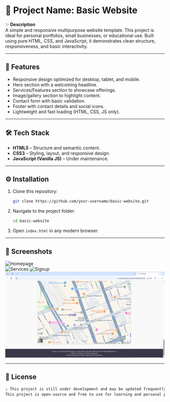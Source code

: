 # 📌 Project Name: **Basic Website**

✨ **Description**  
A simple and responsive multipurpose website template. This project is ideal for personal portfolios, small businesses, or educational use. Built using pure HTML, CSS, and JavaScript, it demonstrates clean structure, responsiveness, and basic interactivity.

---

## 🚀 Features

- Responsive design optimized for desktop, tablet, and mobile.
- Hero section with a welcoming headline.
- Services/Features section to showcase offerings.
- Image/gallery section to highlight content.
- Contact form with basic validation.
- Footer with contact details and social icons.
- Lightweight and fast loading (HTML, CSS, JS only).

---

## 🛠️ Tech Stack

- **HTML5** – Structure and semantic content.
- **CSS3** – Styling, layout, and responsive design.
- **JavaScript (Vanilla JS)** – Under maintenance.

---

## ⚙️ Installation

1. Clone this repository:
   ```bash
   git clone https://github.com/your-username/basic-website.git
   ```
2. Navigate to the project folder:
   ```bash
   cd basic-website
   ```
3. Open `index.html` in any modern browser.

---

## 📸 Screenshots

![Homepage](images/1.jpg)  
![Services](images/2.jpg)
![Signup](images/3.jpg)  
![Contact](images/4.png)

---

## 📄 License

```markdown
⚠️ This project is still under development and may be updated frequently.  
This project is open-source and free to use for learning and personal projects.
```
